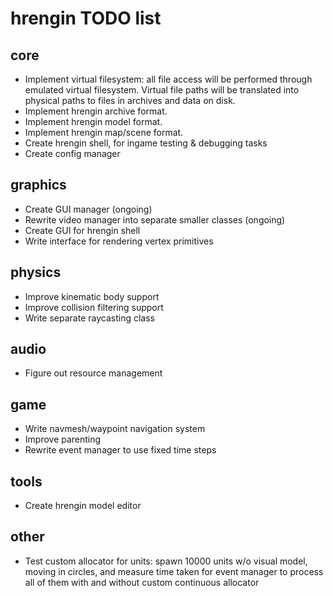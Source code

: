 hrengin TODO list
=================

## core

+ Implement virtual filesystem: all file access will be performed through emulated virtual filesystem. Virtual file paths will be translated into physical paths to files in archives and data on disk.
+ Implement hrengin archive format.
+ Implement hrengin model format.
+ Implement hrengin map/scene format.
+ Create hrengin shell, for ingame testing & debugging tasks
+ Create config manager

## graphics

+ Create GUI manager (ongoing)
+ Rewrite video manager into separate smaller classes (ongoing)
+ Create GUI for hrengin shell
+ Write interface for rendering vertex primitives

## physics

+ Improve kinematic body support
+ Improve collision filtering support
+ Write separate raycasting class

## audio

+ Figure out resource management

## game

+ Write navmesh/waypoint navigation system
+ Improve parenting
+ Rewrite event manager to use fixed time steps

## tools

+ Create hrengin model editor

## other

+ Test custom allocator for units: spawn 10000 units w/o visual model, moving in circles, and measure time taken for event manager to process all of them with and without custom continuous allocator